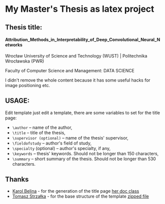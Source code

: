 # My Master's Thesis as latex project


## Thesis title:
#### Attribution_Methods_in_Interpretability_of_Deep_Convolutional_Neural_Networks

Wrocław University of Science and Technology (WUST) | Politechnika Wrocławska (PWR)

Faculty of Computer Science and Management: DATA SCIENCE

I didn't remove the whole content because it has some useful hacks for image positioning etc.

## USAGE:

Edit template just edit a template, there are some variables to set for the title page:

- `\author` – name of the author,
- `\title` – title of the thesis,
- `\supervisor (optional)` – name of the thesis' supervisor,
- `\fieldofstudy` – author's field of study,
- `\specialty` (optional) – author's specialty, if any,
- `\keywords` – thesis' keywords. Should not be longer than 150 characters,
- `\summary` – short summary of the thesis. Should not be longer than 530 characters.

## Thanks

- [Karol Belina](https://github.com/karolbelina) - for the generation of the title page [her doc class](https://github.com/karolbelina/wizthesis)
- [Tomasz Strzałka](https://pl.linkedin.com/in/tomasz-strza%C5%82ka-7ba5a314b) - for the base structure of the template [zipped file](https://cs.pwr.edu.pl/cichon/MaterialyDydaktyczne/Szablon2017.zip)

